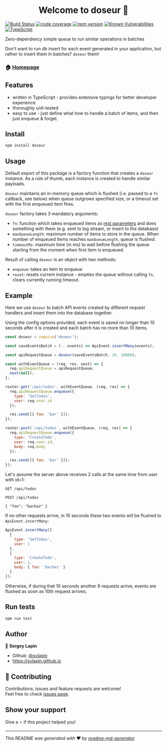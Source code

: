 <h1 align="center">Welcome to doseur 👋</h1>

[![Build Status](https://travis-ci.org/svlapin/doseur.svg?branch=master)](https://travis-ci.org/svlapin/doseur)
[![code coverage](https://codecov.io/gh/svlapin/doseur/branch/master/graph/badge.svg)](https://codecov.io/gh/svlapin/doseur)
[![npm version](https://badge.fury.io/js/doseur.svg)](https://badge.fury.io/js/doseur)
[![Known Vulnerabilities](https://snyk.io/test/github/svlapin/doseur/badge.svg)](https://snyk.io/test/github/svlapin/doseur)
[![TypeScript](https://badges.frapsoft.com/typescript/code/typescript.svg?v=101)](https://github.com/ellerbrock/typescript-badges/)

Zero-dependency simple queue to run similar operations in batches

Don't want to run db insert for each event generated in your application, but rather to insert them in batches? `doseur` them!

### 🏠 [Homepage](https:/github.com/svlapin/doseur#readme)

## Features

- written in TypeScript - provides extensive typings for better developer experience
- thoroughly unit-tested
- easy to use - just define what how to handle a batch of items, and then just enqueue & forget.

## Install

```sh
npm install doseur
```

## Usage

Default export of this package is a factory function that creates a `doseur` instance. As a rule of thumb, each instance is created to handle similar payloads.

`doseur` maintains an in-memory queue which is flushed (i.e. passed to a `fn` callback, see below) when queue outgrows specified size, or a timeout set with the first enqueued item fires.

`doseur` factory takes 3 mandatory arguments:

- `fn`: function which takes enqueued items as [rest parameters](https://developer.mozilla.org/en-US/docs/Web/JavaScript/Reference/Functions/rest_parameters) and does something with them (e.g. sent to log stream, or insert to the database)
- `maxQueueLength`: maximum number of items to store in the queue. When number of enqueued items reaches `maxQueueLength`, queue is flushed.
- `timeoutMs`: maximum time (in ms) to wait before flushing the queue starting from the moment when first item is enqueued.

Result of calling `doseur` is an object with two methods:

- `enqueue`: takes an item to enqueue
- `reset`: resets current instance - empties the queue without calling `fn`, clears currently running timeout.

## Example

Here we use `doseur` to batch API events created by different request handlers and insert them into the database together.

Using the config options provided, each event is saved no longer than 10 seconds after it is created and each batch has no more than 10 items.

```js
const doseur = require('doseur');

const saveEventsBatch = (...events) => ApiEvent.insertMany(events);

const apiRequestQueue = doseur(saveEventsBatch, 10, 10000);

const withEventQueue = (req, res, next) => {
  req.apiRequestQueue = apiRequestQueue;
  next(null);
};

router.get('/api/todos', withEventQueue, (req, res) => {
  req.apiRequestQueue.enqueue({
    type: 'GetTodos',
    user: req.user.id
  });

  res.send([{ foo: 'bar' }]);
});

router.post('/api/todos', withEventQueue, (req, res) => {
  req.apiRequestQueue.enqueue({
    type: 'CreateTodo',
    user: req.user.id,
    body: req.body
  });

  res.send([{ foo: 'bar' }]);
});
```

Let's assume the server above receives 2 calls at the same time from user with id=1:

```
GET /api/todos
```

```
POST /api/todos

{ "foo": "barbaz" }
```

If no other requests arrive, in 10 seconds these two events will be flushed to `ApiEvent.insertMany`:

```js
ApiEvent.insertMany([
  {
    type: 'GetTodos',
    user: 1
  },
  {
    type: 'CreateTodo',
    user: 1,
    body: { foo: 'barbaz' }
  }
]);
```

Otherwise, if during that 10 seconds another 8 requests arrive, events are flushed as soon as 10th request arrives.

## Run tests

```sh
npm run test
```

## Author

👤 **Sergey Lapin**

- Github: [@svlapin](https://github.com/svlapin)
- https://svlapin.github.io

## 🤝 Contributing

Contributions, issues and feature requests are welcome!<br />Feel free to check [issues page](https://github.com/svlapin/doseur/issues).

## Show your support

Give a ⭐️ if this project helped you!

---

_This README was generated with ❤️ by [readme-md-generator](https://github.com/kefranabg/readme-md-generator)_
